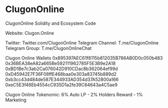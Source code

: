 # ClugonOnline
ClugonOnline Solidity and Ecosystem Code

Website: Clugon.Online

Twitter: Twitter.com/ClugonOnline
Telegram Channel: T.me/ClugonOnline
Telegram Group: T.me/ClugonOnlineChat

Clugon Online Wallets
0x895397AEC61f8115b812035B786AB0D0c050b483
0x36BEA38eA82a665Be592111962785F5E3B9e2A18
0xBD1Be7c3ab2Ca076042D910CDac8b362064ef99d
0xD45942E7F36F08ffE468baa0e303a83745b889d2
0xb3cc43d484de587E344933AD354d37A52800a166
0xeC5E3f46Eb4554cC935D1a2fe39C64643a4C5ae9

Clugon Online Tokenomic: 6% Auto LP - 2% Holders Reward - 1% Marketing
